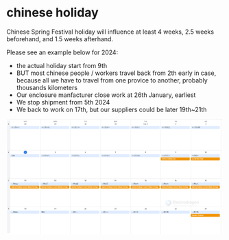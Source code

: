 
# chinese holiday 

Chinese Spring Festival holiday will influence at least 4 weeks, 2.5 weeks beforehand, and 1.5 weeks afterhand. 

Please see an example below for 2024: 

- the actual holiday start from 9th 
- BUT most chinese people / workers travel back from 2th early in case, because all we have to travel from one provice to another, probably thousands kilometers
- Our enclosure manfacturer close work at 26th January, earliest
- We stop shipment from 5th 2024
- We back to work on 17th, but our suppliers could be later 19th~21th

![](2024-02-04-22-22-05.png)


